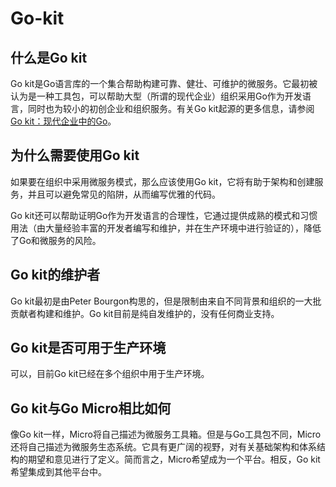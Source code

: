 # Go-kit

## 什么是Go kit

Go kit是Go语言库的一个集合帮助构建可靠、健壮、可维护的微服务。它最初被认为是一种工具包，可以帮助大型（所谓的现代企业）组织采用Go作为开发语言，同时也为较小的初创企业和组织服务。有关Go kit起源的更多信息，请参阅[Go kit：现代企业中的Go](http://peter.bourgon.org/go-kit/)。

## 为什么需要使用Go kit

如果要在组织中采用微服务模式，那么应该使用Go kit，它将有助于架构和创建服务，并且可以避免常见的陷阱，从而编写优雅的代码。

Go kit还可以帮助证明Go作为开发语言的合理性，它通过提供成熟的模式和习惯用法（由大量经验丰富的开发者编写和维护，并在生产环境中进行验证的），降低了Go和微服务的风险。

## Go kit的维护者

Go kit最初是由Peter Bourgon构思的，但是限制由来自不同背景和组织的一大批贡献者构建和维护。Go kit目前是纯自发维护的，没有任何商业支持。

## Go kit是否可用于生产环境

可以，目前Go kit已经在多个组织中用于生产环境。

## Go kit与Go Micro相比如何

像Go kit一样，Micro将自己描述为微服务工具箱。但是与Go工具包不同，Micro还将自己描述为微服务生态系统。它具有更广阔的视野，对有关基础架构和体系结构的期望和意见进行了定义。简而言之，Micro希望成为一个平台。相反，Go kit希望集成到其他平台中。
